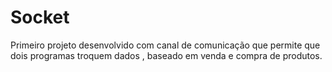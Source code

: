 # Socket
Primeiro projeto desenvolvido com canal de comunicação que permite que dois programas troquem dados , baseado em venda e compra de produtos. 

